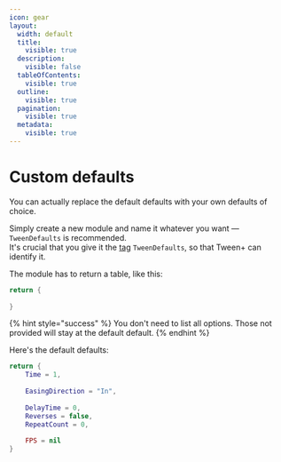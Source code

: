 ```yaml
---
icon: gear
layout:
  width: default
  title:
    visible: true
  description:
    visible: false
  tableOfContents:
    visible: true
  outline:
    visible: true
  pagination:
    visible: true
  metadata:
    visible: true
---
```


# Custom defaults

You can actually replace the default defaults with your own defaults of choice.

Simply create a new module and name it whatever you want — `TweenDefaults` is recommended.\
It's crucial that you give it the [tag](https://create.roblox.com/docs/studio/properties#instance-tags) `TweenDefaults`, so that Tween+ can identify it.

The module has to return a table, like this:

```lua
return {
	
}
```

{% hint style="success" %}
You don't need to list all options. Those not provided will stay at the default default.
{% endhint %}

Here's the default defaults:

```lua
return {
	Time = 1,
	
	EasingDirection = "In",
	
	DelayTime = 0,
	Reverses = false,
	RepeatCount = 0,
	
	FPS = nil
}
```
